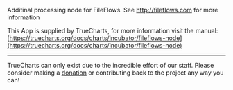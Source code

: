 Additinal processing node for FileFlows.  See http://fileflows.com for more information

This App is supplied by TrueCharts, for more information visit the manual: [https://truecharts.org/docs/charts/incubator/fileflows-node](https://truecharts.org/docs/charts/incubator/fileflows-node)

---

TrueCharts can only exist due to the incredible effort of our staff.
Please consider making a [donation](https://truecharts.org/docs/about/sponsor) or contributing back to the project any way you can!
